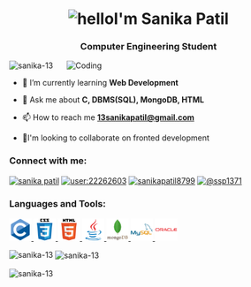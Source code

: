 <h1 align="center"><img src="https://i.pinimg.com/originals/8a/a4/59/8aa4595fb24b6ed585dddac4622b2445.gif" width="110" alt="hello"/>I'm Sanika Patil</h1>
<h3 align="center">Computer Engineering Student</h3>
<img align="right" alt="Coding" width="400" src="https://user-images.githubusercontent.com/59734313/157189039-c09b3e38-9f42-42c0-ab54-14f1574190a7.gif">

<p align="left"> <img src="https://komarev.com/ghpvc/?username=sanika-13&label=Profile%20views&color=0e75b6&style=flat" alt="sanika-13" /> </p>

- 🌱 I’m currently learning **Web Development**

- 💬 Ask me about **C, DBMS(SQL), MongoDB, HTML**

- 📫 How to reach me **13sanikapatil@gmail.com**

- 🤝I'm looking to collaborate on fronted development

<h3 align="left">Connect with me:</h3>
<p align="left">
<a href="https://linkedin.com/in/sanika-patil-b8b8ba227/" target="blank"><img align="center" src="https://raw.githubusercontent.com/rahuldkjain/github-profile-readme-generator/master/src/images/icons/Social/linked-in-alt.svg" alt="sanika patil" height="30" width="40" /></a>
<a href="https://stackoverflow.com/users/user:22262603" target="blank"><img align="center" src="https://raw.githubusercontent.com/rahuldkjain/github-profile-readme-generator/master/src/images/icons/Social/stack-overflow.svg" alt="user:22262603" height="30" width="40" /></a>
<a href="https://instagram.com/sanikapatil8799" target="blank"><img align="center" src="https://raw.githubusercontent.com/rahuldkjain/github-profile-readme-generator/master/src/images/icons/Social/instagram.svg" alt="sanikapatil8799" height="30" width="40" /></a>
<a href="www.youtube.com/@ssp1371" target="blank"><img align="center" src="https://raw.githubusercontent.com/rahuldkjain/github-profile-readme-generator/master/src/images/icons/Social/youtube.svg" alt="@ssp1371" height="30" width="40" /></a>
</p>

<h3 align="left">Languages and Tools:</h3>
<p align="left"> <a href="https://www.cprogramming.com/" target="_blank" rel="noreferrer"> <img src="https://raw.githubusercontent.com/devicons/devicon/master/icons/c/c-original.svg" alt="c" width="40" height="40"/> </a> <a href="https://www.w3schools.com/css/" target="_blank" rel="noreferrer"> <img src="https://raw.githubusercontent.com/devicons/devicon/master/icons/css3/css3-original-wordmark.svg" alt="css3" width="40" height="40"/> </a> <a href="https://www.w3.org/html/" target="_blank" rel="noreferrer"> <img src="https://raw.githubusercontent.com/devicons/devicon/master/icons/html5/html5-original-wordmark.svg" alt="html5" width="40" height="40"/> </a> <a href="https://www.java.com" target="_blank" rel="noreferrer"> <img src="https://raw.githubusercontent.com/devicons/devicon/master/icons/java/java-original.svg" alt="java" width="40" height="40"/> </a> <a href="https://www.mongodb.com/" target="_blank" rel="noreferrer"> <img src="https://raw.githubusercontent.com/devicons/devicon/master/icons/mongodb/mongodb-original-wordmark.svg" alt="mongodb" width="40" height="40"/> </a> <a href="https://www.mysql.com/" target="_blank" rel="noreferrer"> <img src="https://raw.githubusercontent.com/devicons/devicon/master/icons/mysql/mysql-original-wordmark.svg" alt="mysql" width="40" height="40"/> </a> <a href="https://www.oracle.com/" target="_blank" rel="noreferrer"> <img src="https://raw.githubusercontent.com/devicons/devicon/master/icons/oracle/oracle-original.svg" alt="oracle" width="40" height="40"/> </a> </p>

<p><img align="left" src="https://github-readme-stats.vercel.app/api/top-langs?username=sanika-13&show_icons=true&locale=en&layout=compact" alt="sanika-13" /></p>

<p>&nbsp;<img align="center" src="https://github-readme-stats.vercel.app/api?username=sanika-13&show_icons=true&locale=en" alt="sanika-13" /></p>

<p><img align="center" src="https://github-readme-streak-stats.herokuapp.com/?user=sanika-13&" alt="sanika-13" /></p>
